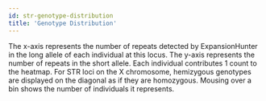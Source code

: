 ```yaml
---
id: str-genotype-distribution
title: 'Genotype Distribution'
---
```


The x-axis represents the number of repeats detected by ExpansionHunter in the long allele of each individual at this locus. The y-axis represents the number of repeats in the short allele. Each individual contributes 1 count to the heatmap. For STR loci on the X chromosome, hemizygous genotypes are displayed on the diagonal as if they are homozygous. Mousing over a bin shows the number of individuals it represents.

